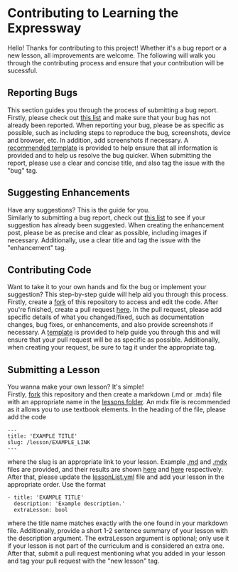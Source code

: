 # Contributing to Learning the Expressway

Hello! Thanks for contributing to this project! Whether it's a bug report or a new lesson, all improvements are welcome. The following will walk you through the contributing process and ensure that your contribution will be sucessful.      

## Reporting Bugs

This section guides you through the process of submitting a bug report.     
Firstly, please check out [this list](https://github.com/superandybean/learning-the-express-way/issues) and make sure that your bug has not already been reported. When reporting your bug, please be as specific as possible, such as including steps to reproduce the bug, screenshots, device and browser, etc. In addition, add screenshots if necessary. A [recommended template](asdf) is provided to help ensure that all information is provided and to help us resolve the bug quicker. When submitting the report, please use a clear and concise title, and also tag the issue with the "bug" tag.

## Suggesting Enhancements

Have any suggestions? This is the guide for you.       
Similarly to submitting a bug report, check out [this list](https://github.com/superandybean/learning-the-express-way/labels/enhancement) to see if your suggestion has already been suggested. When creating the enhancement post, please be as precise and clear as possible, including images if necessary. Additionally, use a clear title and tag the issue with the "enhancement" tag.

## Contributing Code

Want to take it to your own hands and fix the bug or implement your suggestion? This step-by-step guide will help aid you through this process.      
Firstly, create a [fork](https://github.com/superandybean/learning-the-express-way/fork) of this repository to access and edit the code. After you're finished, create a pull request [here](https://github.com/superandybean/learning-the-express-way/compare). In the pull request, please add specific details of what you changed/fixed, such as documentation changes, bug fixes, or enhancements, and also provide screenshots if necessary. A [template]() is provided to help guide you through this and will ensure that your pull request will be as specific as possible. Additionally, when creating your request, be sure to tag it under the appropriate tag.

## Submitting a Lesson

You wanna make your own lesson? It's simple!      
Firstly, [fork](https://github.com/superandybean/learning-the-express-way/fork) this repository and then create a markdown (.md or .mdx) file with an appropriate name in the [lessons folder](https://github.com/superandybean/learning-the-express-way/tree/master/lessons). An mdx file is recommended as it allows you to use textbook elements. In the heading of the file, please add the code
```
---
title: 'EXAMPLE TITLE'
slug: /lesson/EXAMPLE_LINK
---
```
where the slug is an appropriate link to your lesson. Example [.md](https://github.com/superandybean/learning-the-express-way/blob/master/lessons/exampleMd.md) and [.mdx](https://github.com/superandybean/learning-the-express-way/blob/master/lessons/exampleMdx.mdx) files are provided, and their results are shown [here](https://lew.sites.tjhsst.edu/template/md) and [here](https://lew.sites.tjhsst.edu/template/mdx) respectively. After that, please update the [lessonList.yml](https://github.com/superandybean/learning-the-express-way/blob/master/data/lessonList.yml) file and add your lesson in the appropriate order. Use the format
```
- title: 'EXAMPLE TITLE'
  description: 'Example description.'
  extraLesson: bool
```
where the title name matches exactly with the one found in your markdown file. Additionally, provide a short 1-2 sentence summary of your lesson with the description argument. The extraLesson argument is optional; only use it if your lesson is not part of the curriculum and is considered an extra one. After that, submit a pull request mentioning what you added in your lesson and tag your pull request with the "new lesson" tag.
